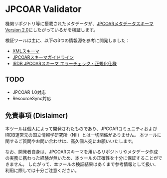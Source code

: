 # JPCOAR Validator

機関リポジトリ等に搭載されたメタデータが、[JPCOARメタデータスキーマ Version 2.0](https://schema.irdb.nii.ac.jp/ja)にしたがっているかを検証します。

検証ツールは主に、以下の3つの情報源を参考に開発しました：

* [XMLスキーマ](https://github.com/JPCOAR/schema)
* [JPCOARスキーマガイドライン](https://schema.irdb.nii.ac.jp/ja)
* [IRDB JPCOARスキーマ エラーチェック・正規化仕様](https://support.irdb.nii.ac.jp/ja/harvest/jpcoar/mapping)

## TODO

* JPCOAR 1.0対応
* ResourceSync対応

## 免責事項 (Dislaimer)

本ツールは個人によって開発されたものであり、JPCOARコミュニティおよびIRDB運営元の国立情報学研究所（NII）とは一切関係がありません。
本ツールに関するご質問やお問い合わせは、高久個人宛にお願いいたします。

なお、開発者自身は、JPCOARスキーマを用いるリポジトリやメタデータ作成の実務に携わった経験が無いため、本ツールの正確性を十分に保証することができません。
したがって、本ツールの検証結果はあくまで参考情報として扱い、利用に際しては十分ご注意ください。
